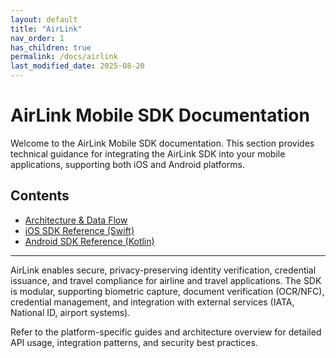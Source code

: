 ```yaml
---
layout: default
title: "AirLink"
nav_order: 1
has_children: true
permalink: /docs/airlink
last_modified_date: 2025-08-20
---
```


# AirLink Mobile SDK Documentation

Welcome to the AirLink Mobile SDK documentation. This section provides technical guidance for integrating the AirLink SDK into your mobile applications, supporting both iOS and Android platforms.

## Contents
- [Architecture & Data Flow](./AirLink/architecture.html)
- [iOS SDK Reference (Swift)](./AirLink/ios-sdk.html)
- [Android SDK Reference (Kotlin)](./AirLink/android-sdk.html)

---

AirLink enables secure, privacy-preserving identity verification, credential issuance, and travel compliance for airline and travel applications. The SDK is modular, supporting biometric capture, document verification (OCR/NFC), credential management, and integration with external services (IATA, National ID, airport systems).

Refer to the platform-specific guides and architecture overview for detailed API usage, integration patterns, and security best practices.
